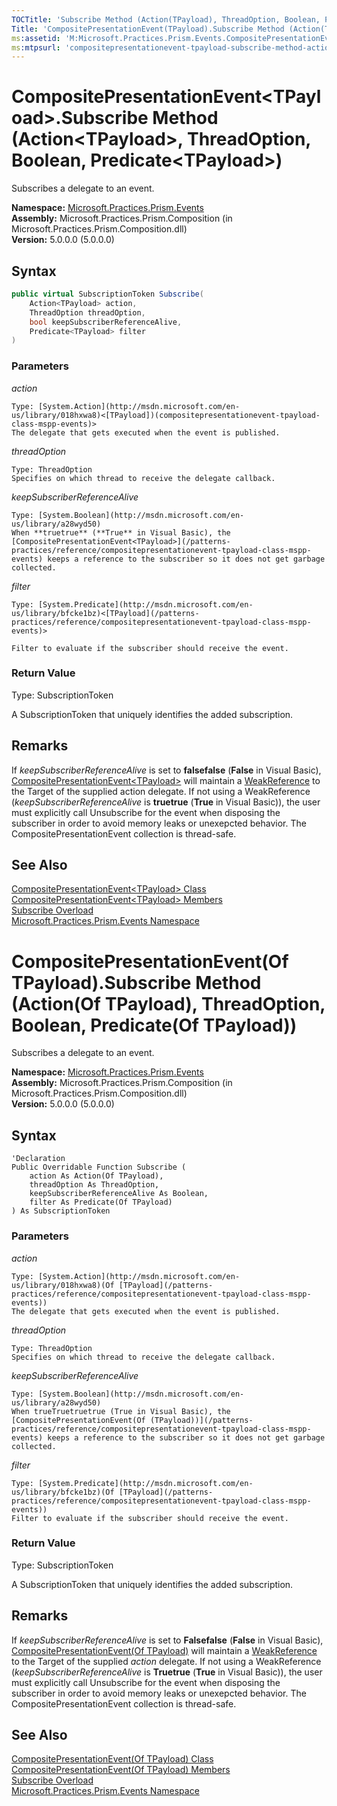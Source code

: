```yaml
---
TOCTitle: 'Subscribe Method (Action(TPayload), ThreadOption, Boolean, Predicate(TPayload))'
Title: 'CompositePresentationEvent(TPayload).Subscribe Method (Action(TPayload), ThreadOption, Boolean, Predicate(TPayload)) (Microsoft.Practices.Prism.Events)'
ms:assetid: 'M:Microsoft.Practices.Prism.Events.CompositePresentationEvent\`1.Subscribe(System.Action{\`0},Microsoft.Practices.Prism.PubSubEvents.ThreadOption,System.Boolean,System.Predicate{\`0})'
ms:mtpsurl: 'compositepresentationevent-tpayload-subscribe-method-action-tpayload-threadoption-boolean-predicate-tpayload-mspp-events.md'
---
```


# CompositePresentationEvent&lt;TPayload&gt;.Subscribe Method (Action&lt;TPayload&gt;, ThreadOption, Boolean, Predicate&lt;TPayload&gt;)

Subscribes a delegate to an event.

**Namespace:** [Microsoft.Practices.Prism.Events](/patterns-practices/reference/mspp-events-namespace)<br/>
**Assembly:** Microsoft.Practices.Prism.Composition (in Microsoft.Practices.Prism.Composition.dll)<br/>
**Version:** 5.0.0.0 (5.0.0.0)

## Syntax

```C#
public virtual SubscriptionToken Subscribe(
	Action<TPayload> action,
	ThreadOption threadOption,
	bool keepSubscriberReferenceAlive,
	Predicate<TPayload> filter
)
```
### Parameters

*action*
      
    Type: [System.Action](http://msdn.microsoft.com/en-us/library/018hxwa8)<[TPayload])(compositepresentationevent-tpayload-class-mspp-events)>
    The delegate that gets executed when the event is published.

*threadOption*

    Type: ThreadOption
    Specifies on which thread to receive the delegate callback.

*keepSubscriberReferenceAlive*

    Type: [System.Boolean](http://msdn.microsoft.com/en-us/library/a28wyd50)
    When **truetrue** (**True** in Visual Basic), the [CompositePresentationEvent<TPayload>](/patterns-practices/reference/compositepresentationevent-tpayload-class-mspp-events) keeps a reference to the subscriber so it does not get garbage collected.

*filter*

    Type: [System.Predicate](http://msdn.microsoft.com/en-us/library/bfcke1bz)<[TPayload](/patterns-practices/reference/compositepresentationevent-tpayload-class-mspp-events)>

    Filter to evaluate if the subscriber should receive the event.

### Return Value

Type: SubscriptionToken

A SubscriptionToken that uniquely identifies the added subscription.

## Remarks

If *keepSubscriberReferenceAlive* is set to **falsefalse** (**False** in Visual Basic), [CompositePresentationEvent&lt;TPayload&gt;](/patterns-practices/reference/compositepresentationevent-tpayload-class-mspp-events) will maintain a [WeakReference](http://msdn.microsoft.com/en-us/library/hbh8w2zd) to the Target of the supplied action delegate. If not using a WeakReference (*keepSubscriberReferenceAlive* is **truetrue** (**True** in Visual Basic)), the user must explicitly call Unsubscribe for the event when disposing the subscriber in order to avoid memory leaks or unexepcted behavior. The CompositePresentationEvent collection is thread-safe.

## See Also

[CompositePresentationEvent&lt;TPayload&gt; Class](/patterns-practices/reference/compositepresentationevent-tpayload-class-mspp-events)<br/>
[CompositePresentationEvent&lt;TPayload&gt; Members](/patterns-practices/reference/compositepresentationevent-tpayload-members-mspp-events)<br/>
[Subscribe Overload](/patterns-practices/reference/compositepresentationevent-tpayload-subscribe-method-mspp-events)<br/>
[Microsoft.Practices.Prism.Events Namespace](/patterns-practices/reference/mspp-events-namespace)<br/>

# CompositePresentationEvent(Of TPayload).Subscribe Method (Action(Of TPayload), ThreadOption, Boolean, Predicate(Of TPayload))

Subscribes a delegate to an event.

**Namespace:** [Microsoft.Practices.Prism.Events](/patterns-practices/reference/mspp-events-namespace)<br/>
**Assembly:** Microsoft.Practices.Prism.Composition (in Microsoft.Practices.Prism.Composition.dll)<br/>
**Version:** 5.0.0.0 (5.0.0.0)

## Syntax

```VB
'Declaration
Public Overridable Function Subscribe ( 
	action As Action(Of TPayload),
	threadOption As ThreadOption,
	keepSubscriberReferenceAlive As Boolean,
	filter As Predicate(Of TPayload)
) As SubscriptionToken
```
### Parameters

*action*
      
    Type: [System.Action](http://msdn.microsoft.com/en-us/library/018hxwa8)(Of [TPayload](/patterns-practices/reference/compositepresentationevent-tpayload-class-mspp-events))
    The delegate that gets executed when the event is published.

*threadOption*

    Type: ThreadOption
    Specifies on which thread to receive the delegate callback.

*keepSubscriberReferenceAlive*

    Type: [System.Boolean](http://msdn.microsoft.com/en-us/library/a28wyd50)
    When trueTruetruetrue (True in Visual Basic), the [CompositePresentationEvent(Of (TPayload))](/patterns-practices/reference/compositepresentationevent-tpayload-class-mspp-events) keeps a reference to the subscriber so it does not get garbage collected.

*filter*

    Type: [System.Predicate](http://msdn.microsoft.com/en-us/library/bfcke1bz)(Of [TPayload](/patterns-practices/reference/compositepresentationevent-tpayload-class-mspp-events))
    Filter to evaluate if the subscriber should receive the event.

### Return Value

Type: SubscriptionToken

A SubscriptionToken that uniquely identifies the added subscription.

## Remarks

If *keepSubscriberReferenceAlive* is set to **Falsefalse** (**False** in Visual Basic), [CompositePresentationEvent(Of TPayload)](/patterns-practices/reference/compositepresentationevent-tpayload-class-mspp-events) will maintain a [WeakReference](http://msdn.microsoft.com/en-us/library/hbh8w2zd) to the Target of the supplied *action* delegate. If not using a WeakReference (*keepSubscriberReferenceAlive* is **Truetrue** (**True** in Visual Basic)), the user must explicitly call Unsubscribe for the event when disposing the subscriber in order to avoid memory leaks or unexepcted behavior. The CompositePresentationEvent collection is thread-safe.

## See Also

[CompositePresentationEvent(Of TPayload) Class](/patterns-practices/reference/compositepresentationevent-tpayload-class-mspp-events)<br/>
[CompositePresentationEvent(Of TPayload) Members](/patterns-practices/reference/compositepresentationevent-tpayload-members-mspp-events)<br/>
[Subscribe Overload](/patterns-practices/reference/compositepresentationevent-tpayload-subscribe-method-mspp-events)<br/>
[Microsoft.Practices.Prism.Events Namespace](/patterns-practices/reference/mspp-events-namespace)